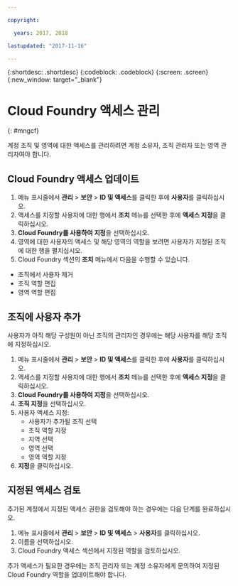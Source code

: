 ```yaml
---

copyright:

  years: 2017, 2018

lastupdated: "2017-11-16"

---
```


{:shortdesc: .shortdesc}
{:codeblock: .codeblock}
{:screen: .screen}
{:new_window: target="_blank"}

# Cloud Foundry 액세스 관리
{: #mngcf}

계정 조직 및 영역에 대한 액세스를 관리하려면 계정 소유자, 조직 관리자 또는 영역 관리자여야 합니다.

## Cloud Foundry 액세스 업데이트

1. 메뉴 표시줄에서 **관리** &gt; **보안** &gt; **ID 및 액세스**를 클릭한 후에 **사용자**를 클릭하십시오.
2. 액세스를 지정할 사용자에 대한 행에서 **조치** 메뉴를 선택한 후에 **액세스 지정**을 클릭하십시오.
3. **Cloud Foundry를 사용하여 지정**을 선택하십시오.
4. 영역에 대한 사용자의 액세스 및 해당 영역의 역할을 보려면 사용자가 지정된 조직에 대한 행을 펼치십시오.
5. Cloud Foundry 섹션의 **조치** 메뉴에서 다음을 수행할 수 있습니다.

  * 조직에서 사용자 제거
  * 조직 역할 편집
  * 영역 역할 편집

## 조직에 사용자 추가

사용자가 아직 해당 구성원이 아닌 조직의 관리자인 경우에는 해당 사용자를 해당 조직에 지정하십시오.

1. 메뉴 표시줄에서 **관리** &gt; **보안** &gt; **ID 및 액세스**를 클릭한 후에 **사용자**를 클릭하십시오.
2. 액세스를 지정할 사용자에 대한 행에서 **조치** 메뉴를 선택한 후에 **액세스 지정**을 클릭하십시오.
3. **Cloud Foundry를 사용하여 지정**을 선택하십시오.
4. **조직 지정**을 선택하십시오.
5. 사용자 액세스 지정:
   * 사용자가 추가될 조직 선택
   * 조직 역할 지정
   * 지역 선택
   * 영역 선택
   * 영역 역할 지정
6. **지정**을 클릭하십시오.

## 지정된 액세스 검토

추가된 계정에서 지정된 액세스 권한을 검토해야 하는 경우에는 다음 단계를 완료하십시오.

1. 메뉴 표시줄에서 **관리** &gt; **보안** &gt; **ID 및 액세스** &gt; **사용자**를 클릭하십시오.
2. 이름을 선택하십시오.
3. Cloud Foundry 액세스 섹션에서 지정된 역할을 검토하십시오.

추가 액세스가 필요한 경우에는 조직 관리자 또는 계정 소유자에게 문의하여 지정된 Cloud Foundry 역할을 업데이트해야 합니다.
